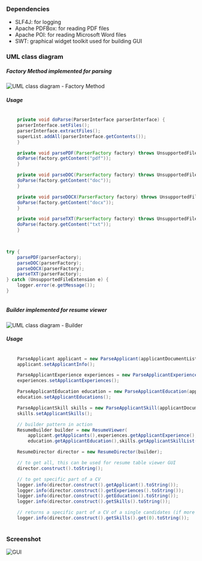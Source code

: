 ### Dependencies
- SLF4J: for logging
- Apache PDFBox: for reading PDF files
- Apache POI: for reading Microsoft Word files
- SWT: graphical widget toolkit used for building GUI

### UML class diagram
##### Factory Method implemented for parsing
![UML class diagram - Factory Method](https://github.com/tramyardg/CVparser/blob/master/src/main/java/com/cv/parser/factorymethod/img_factory_method_uml.jpg)
##### Usage
```java

    private void doParse(ParserInterface parserInterface) {
	parserInterface.setFiles();
	parserInterface.extractFiles();
	superList.addAll(parserInterface.getContents());
    }

    private void parsePDF(ParserFactory factory) throws UnsupportedFileExtension {
	doParse(factory.getContent("pdf"));
    }

    private void parseDOC(ParserFactory factory) throws UnsupportedFileExtension {
	doParse(factory.getContent("doc"));
    }

    private void parseDOCX(ParserFactory factory) throws UnsupportedFileExtension {
	doParse(factory.getContent("docx"));
    }

    private void parseTXT(ParserFactory factory) throws UnsupportedFileExtension {
	doParse(factory.getContent("txt"));
    }
    
```
```java

try {
    parsePDF(parserFactory);
    parseDOC(parserFactory);
    parseDOCX(parserFactory);
    parseTXT(parserFactory);
} catch (UnsupportedFileExtension e) {
    logger.error(e.getMessage());
}
		
```

##### Builder implemented for resume viewer
![UML class diagram - Builder](https://github.com/tramyardg/CVparser/blob/master/src/main/java/com/cv/parser/builder/img_builder_uml.png)
##### Usage
```java

	ParseApplicant applicant = new ParseApplicant(applicantDocumentList);
	applicant.setApplicantInfo();

	ParseApplicantExperience experiences = new ParseApplicantExperience(applicantDocumentList);
	experiences.setApplicantExperiences();

	ParseApplicantEducation education = new ParseApplicantEducation(applicantDocumentList);
	education.setApplicantEducations();

	ParseApplicantSkill skills = new ParseApplicantSkill(applicantDocumentList);
	skills.setApplicantSkills();

	// builder pattern in action
	ResumeBuilder builder = new ResumeViewer(
		applicant.getApplicants(),experiences.getApplicantExperience(), 
		education.getApplicantEducation(),skills.getApplicantSkillList());

	ResumeDirector director = new ResumeDirector(builder);

	// to get all, this can be used for resume table viewer GUI
	director.construct().toString();

	// to get specific part of a CV
	logger.info(director.construct().getApplicant().toString());
	logger.info(director.construct().getExperiences().toString());
	logger.info(director.construct().getEducation().toString());
	logger.info(director.construct().getSkills().toString());

	// returns a specific part of a CV of a single candidates (if more than one candidates)
	logger.info(director.construct().getSkills().get(0).toString());
		
```
### Screenshot
![GUI](https://github.com/tramyardg/CVparser/blob/master/GUI_1.PNG)
